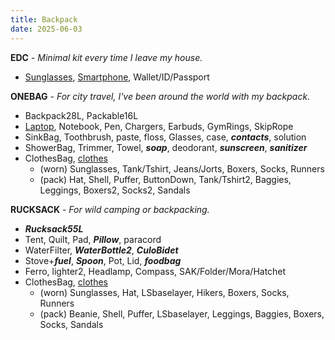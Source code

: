```yaml
---
title: Backpack
date: 2025-06-03
---
```

**EDC** - *Minimal kit every time I leave my house.*
- [Sunglasses](/eyecare), [Smartphone](/smartphone), Wallet/ID/Passport

**ONEBAG** - *For city travel, I've been around the world with my backpack*.
- Backpack28L, Packable16L
- [Laptop](/computer), Notebook, Pen, Chargers, Earbuds, GymRings, SkipRope
- SinkBag, Toothbrush, paste, floss, Glasses, case, ***contacts***, solution
- ShowerBag, Trimmer, Towel, ***soap***, deodorant, ***sunscreen***, ***sanitizer***
- ClothesBag, [clothes](/clothes)
	- (worn) Sunglasses, Tank/Tshirt, Jeans/Jorts, Boxers, Socks, Runners
	- (pack) Hat, Shell, Puffer, ButtonDown, Tank/Tshirt2, Baggies, Leggings, Boxers2, Socks2, Sandals

**RUCKSACK** - *For wild camping or backpacking.*
- ***Rucksack55L***
- Tent, Quilt, Pad, ***Pillow***, paracord
- WaterFilter, ***WaterBottle2***, ***CuloBidet***
- Stove+***fuel***, ***Spoon***, Pot, Lid, ***foodbag***
- Ferro, lighter2, Headlamp, Compass, SAK/Folder/Mora/Hatchet
- ClothesBag, [clothes](/clothes)
	- (worn) Sunglasses, Hat, LSbaselayer, Hikers, Boxers, Socks, Runners
	- (pack) Beanie, Shell, Puffer, LSbaselayer, Leggings, Baggies, Boxers, Socks, Sandals